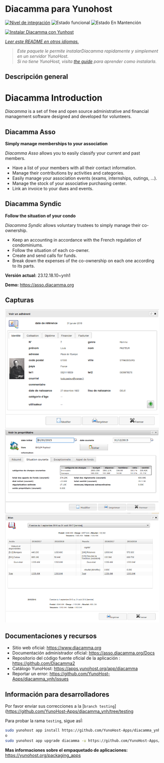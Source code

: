 <!--
Este archivo README esta generado automaticamente<https://github.com/YunoHost/apps/tree/master/tools/readme_generator>
No se debe editar a mano.
-->

# Diacamma para Yunohost

[![Nivel de integración](https://dash.yunohost.org/integration/diacamma.svg)](https://dash.yunohost.org/appci/app/diacamma) ![Estado funcional](https://ci-apps.yunohost.org/ci/badges/diacamma.status.svg) ![Estado En Mantención](https://ci-apps.yunohost.org/ci/badges/diacamma.maintain.svg)

[![Instalar Diacamma con Yunhost](https://install-app.yunohost.org/install-with-yunohost.svg)](https://install-app.yunohost.org/?app=diacamma)

*[Leer este README en otros idiomas.](./ALL_README.md)*

> *Este paquete le permite instalarDiacamma rapidamente y simplement en un servidor YunoHost.*  
> *Si no tiene YunoHost, visita [the guide](https://yunohost.org/install) para aprender como instalarla.*

## Descripción general

# Diacamma Introduction

_Diacamma_ is a set of free and open source administrative and financial management software designed and developed for volunteers.

## Diacamma Asso

**Simply manage memberships to your association**

_Diacamma Asso_ allows you to easily classify your current and past members.

 * Have a list of your members with all their contact information.
 * Manage their contributions by activities and categories.
 * Easily manage your association events (exams, internships, outings, ...).
 * Manage the stock of your associative purchasing center.
 * Link an invoice to your dues and events.
 
## Diacamma Syndic

**Follow the situation of your condo**

_Diacamma Syndic_ allows voluntary trustees to simply manage their co-ownership.

 * Keep an accounting in accordance with the French regulation of condominiums.
 * Follow the situation of each co-owner.
 * Create and send calls for funds.
 * Break down the expenses of the co-ownership on each one according to its parts.
 


**Versión actual:** 23.12.18.10~ynh1

**Demo:** <https://asso.diacamma.org>

## Capturas

![Captura de Diacamma](./doc/screenshots/01_fiche_adherent.png)
![Captura de Diacamma](./doc/screenshots/02_situation_coporprietaire.png)
![Captura de Diacamma](./doc/screenshots/03_bilan_comptable.png)

## Documentaciones y recursos

- Sitio web oficial: <https://www.diacamma.org>
- Documentación administrador oficial: <https://asso.diacamma.org/Docs>
- Repositorio del código fuente oficial de la aplicación : <https://github.com/Diacamma2>
- Catálogo YunoHost: <https://apps.yunohost.org/app/diacamma>
- Reportar un error: <https://github.com/YunoHost-Apps/diacamma_ynh/issues>

## Información para desarrolladores

Por favor enviar sus correcciones a la [`branch testing`](https://github.com/YunoHost-Apps/diacamma_ynh/tree/testing

Para probar la rama `testing`, sigue asÍ:

```bash
sudo yunohost app install https://github.com/YunoHost-Apps/diacamma_ynh/tree/testing --debug
o
sudo yunohost app upgrade diacamma -u https://github.com/YunoHost-Apps/diacamma_ynh/tree/testing --debug
```

**Mas informaciones sobre el empaquetado de aplicaciones:** <https://yunohost.org/packaging_apps>
